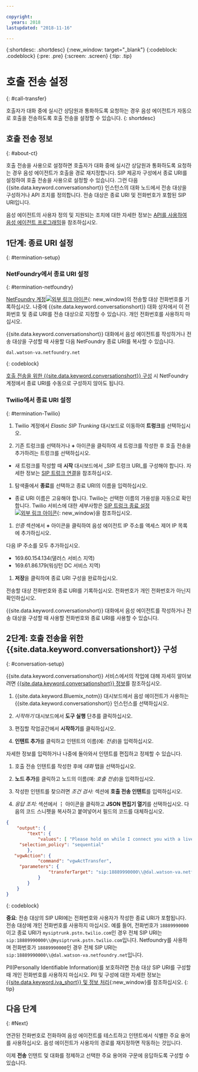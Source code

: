 ```yaml
---

copyright:
  years: 2018
lastupdated: "2018-11-16"

---
```


{:shortdesc: .shortdesc}
{:new_window: target="_blank"}
{:codeblock: .codeblock}
{:pre: .pre}
{:screen: .screen}
{:tip: .tip}


# 호출 전송 설정
{: #call-transfer}

호출자가 대화 중에 실시간 상담원과 통화하도록 요청하는 경우 음성 에이전트가 자동으로 호출을 전송하도록 호출 전송을 설정할 수 있습니다.
{: shortdesc}

## 호출 전송 정보
{: #about-ct}

호출 전송을 사용으로 설정하면 호출자가 대화 중에 실시간 상담원과 통화하도록 요청하는 경우 음성 에이전트가 호출을 경로 재지정합니다. SIP 제공자 구성에서 종료 URI를 설정하여 호출 전송을 사용으로 설정할 수 있습니다. 그런 다음 {{site.data.keyword.conversationshort}} 인스턴스의 대화 노드에서 전송 대상을 구성하거나 API 조치를 정의합니다. 전송 대상은 종료 URI 및 전화번호가 포함된 SIP URI입니다.

음성 에이전트의 사용자 정의 및 지원되는 조치에 대한 자세한 정보는 [API를 사용하여 음성 에이전트 프로그래밍](api.html)을 참조하십시오.

## 1단계: 종료 URI 설정
{: #termination-setup}

### NetFoundry에서 종료 URI 설정
{: #termination-netfoundry}

[NetFoundry 계정![외부 링크 아이콘](../../icons/launch-glyph.svg "외부 링크 아이콘")](https://watson.netfoundry.io/watson-login){: new_window}의 전송할 대상 전화번호를 기록하십시오. 나중에 {{site.data.keyword.conversationshort}} 대화 상자에서 이 전화번호 및 종료 URI를 전송 대상으로 지정할 수 있습니다. 개인 전화번호를 사용하지 마십시오.

{{site.data.keyword.conversationshort}} 대화에서 음성 에이전트를 작성하거나 전송 대상을 구성할 때 사용할 다음 NetFoundry 종료 URI를 복사할 수 있습니다.

```
dal.watson-va.netfoundry.net
```
{: codeblock}

[호출 전송을 위한 {{site.data.keyword.conversationshort}} 구성](#conversation-setup) 시 NetFoundry 계정에서 종료 URI를 수동으로 구성하지 않아도 됩니다.

### Twilio에서 종료 URI 설정
{: #termination-Twilio}

1. Twilio 계정에서 _Elastic SIP Trunking_ 대시보드로 이동하여 **트렁크**를 선택하십시오.

1. 기존 트렁크를 선택하거나 **+** 아이콘을 클릭하여 새 트렁크를 작성한 후 호출 전송을 추가하려는 트렁크를 선택하십시오.

  * 새 트렁크를 작성할 때 **시작** 대시보드에서 _SIP 트렁크 URI_를 구성해야 합니다.  자세한 정보는 [SIP 트렁크 연결](connect-SIP.html)을 참조하십시오.

1. 탐색줄에서 **종료**를 선택하고 종료 URI의 이름을 입력하십시오.

  * 종료 URI 이름은 고유해야 합니다. Twilio는 선택한 이름의 가용성을 자동으로 확인합니다. Twilio 서비스에 대한 세부사항은 [SIP 트렁크 종료 설정 ![외부 링크 아이콘](../../icons/launch-glyph.svg "외부 링크 아이콘")](https://www.twilio.com/docs/api/sip-trunking/getting-started#termination){: new_window}을 참조하십시오.

1. _인증_ 섹션에서 **+** 아이콘을 클릭하여 음성 에이전트 IP 주소를 액세스 제어 IP 목록에 추가하십시오.

  다음 IP 주소를 모두 추가하십시오.
   * 169.60.154.134(댈러스 서비스 지역)
   * 169.61.86.179(워싱턴 DC 서비스 지역)

1. **저장**을 클릭하여 종료 URI 구성을 완료하십시오.

전송할 대상 전화번호와 종료 URI를 기록하십시오. 전화번호가 개인 전화번호가 아닌지 확인하십시오.

{{site.data.keyword.conversationshort}} 대화에서 음성 에이전트를 작성하거나 전송 대상을 구성할 때 사용할 전화번호와 종료 URI를 사용할 수 있습니다.


## 2단계: 호출 전송을 위한 {{site.data.keyword.conversationshort}} 구성
{: #conversation-setup}

{{site.data.keyword.conversationshort}} 서비스에서의 작업에 대해 자세히 알아보려면 [{{site.data.keyword.conversationshort}} 정보](../conversation/index.html#about)를 참조하십시오.

1. {{site.data.keyword.Bluemix_notm}} 대시보드에서 음성 에이전트가 사용하는 {{site.data.keyword.conversationshort}} 인스턴스를 선택하십시오.

1. _시작하기_ 대시보드에서 **도구 실행** 단추를 클릭하십시오.

1. 편집할 작업공간에서 **시작하기**를 클릭하십시오.

1. **인텐트 추가**를 클릭하고 인텐트의 이름(예: _전송_)을 입력하십시오.

  자세한 정보를 입력하거나 나중에 돌아와서 인텐트를 편집하고 정제할 수 있습니다.

1. 호출 전송 인텐트를 작성한 후에 _대화_ 탭을 선택하십시오.

1. **노드 추가**를 클릭하고 노드의 이름(예: _호출 전송_)을 입력하십시오.

1. 작성한 인텐트를 찾으려면 _조건 검사:_ 섹션에 **호출 전송 인텐트**를 입력하십시오.

1. _응답 조치:_ 섹션에서 **&vellip;** 아이콘을 클릭하고 **JSON 편집기 열기**를 선택하십시오. 다음의 코드 스니펫을 복사하고 붙여넣어서 필드의 코드를 대체하십시오.

```json
{
    "output": {
        "text": {
            "values": [ "Please hold on while I connect you with a live agent." ],
     "selection_policy": "sequential"
        },
   "vgwAction": {
            "command": "vgwActTransfer",
     "parameters": {
                "transferTarget": "sip:18889990000\\@dal.watson-va.netfoundry.net"
            }
        }
    }
}
```
{: codeblock}

**중요**: 전송 대상의 SIP URI에는 전화번호와 사용자가 작성한 종료 URI가 포함됩니다. 전송 대상에 개인 전화번호를 사용하지 마십시오. 예를 들어, 전화번호가 `18889990000`이고 종료 URI가 `mysiptrunk.pstn.twilio.com`인 경우 전체 SIP URI는 `sip:18889990000\\@mysiptrunk.pstn.twilio.com`입니다. Netfoundry를 사용하며 전화번호가 `18889990000`인 경우 전체 SIP URI는 `sip:18889990000\\@dal.watson-va.netfoundry.net`입니다.

PII(Personally Identifiable Information)를 보호하려면 전송 대상 SIP URI를 구성할 때 개인 전화번호를 사용하지 마십시오. PII 및 구성에 대한 자세한 정보는 [{{site.data.keyword.iva_short}} 및 정보 처리](infosec.html#configure_infosec){:new_window}를 참조하십시오.
{: tip}

## 다음 단계
{: #Next}

연관된 전화번호로 전화하여 음성 에이전트를 테스트하고 인텐트에서 식별한 주요 용어를 사용하십시오. 음성 에이전트가 사용자의 경로를 재지정하면 작동하는 것입니다.

이제 **전송** 인텐트 및 대화를 정제하고 선택한 주요 용어와 구문에 응답하도록 구성할 수 있습니다.
